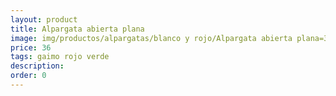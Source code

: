 ```yaml
---
layout: product
title: Alpargata abierta plana
image: img/productos/alpargatas/blanco y rojo/Alpargata abierta plana=36=gaimo rojo verde.webp
price: 36
tags: gaimo rojo verde
description: 
order: 0
---
```

